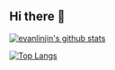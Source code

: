 ## Hi there 👋

[![evanlinjin's github stats](https://github-readme-stats.vercel.app/api?username=evanlinjin&count_private=true&show_icons=true)](https://github.com/evanlinjin)

[![Top Langs](https://github-readme-stats.vercel.app/api/top-langs/?username=evanlinjin&hide=html)](https://github.com/evanlinjin)

<!--
**evanlinjin/evanlinjin** is a ✨ _special_ ✨ repository because its `README.md` (this file) appears on your GitHub profile.

Here are some ideas to get you started:

- 🔭 I’m currently working on ...
- 🌱 I’m currently learning ...
- 👯 I’m looking to collaborate on ...
- 🤔 I’m looking for help with ...
- 💬 Ask me about ...
- 📫 How to reach me: ...
- 😄 Pronouns: ...
- ⚡ Fun fact: ...
-->
